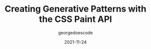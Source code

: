 ---
author: georgedoescode
date: 2021-11-24
draft: true
publisher: css
tags:
  - css
  - decoration
target_url: https://css-tricks.com/creating-generative-patterns-with-the-css-paint-api/
title: Creating Generative Patterns with the CSS Paint API
---